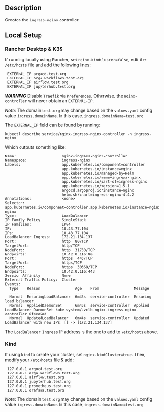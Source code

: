 ## Description
Creates the `ingress-nginx` controller.


## Local Setup

### Rancher Desktop & K3S


If running locally using Rancher, set `nginx.kindCluster=false`, edit the `/etc/hosts` file and add the following lines:

```
 EXTERNAL_IP argocd.test.org
 EXTERNAL_IP argo-workflows.test.org
 EXTERNAL_IP airflow.test.org
 EXTERNAL_IP jupyterhub.test.org
```

***WARNING*** Disable `Traefik` via `Preferences`. Otherwise, the `nginx-controller` will never obtain an `EXTERNAL-IP`.

*Note*: The domain `test.org` may change based on the `values.yaml` config value `ingress.domainName`. In this case, `ingress.domainName=test.org`

The `EXTERNAL_IP` field can be found by running:

```
kubectl describe service/nginx-ingress-nginx-controller -n ingress-nginx
```

Which outputs something like:

```
Name:                     nginx-ingress-nginx-controller
Namespace:                ingress-nginx
Labels:                   app.kubernetes.io/component=controller
                          app.kubernetes.io/instance=nginx
                          app.kubernetes.io/managed-by=Helm
                          app.kubernetes.io/name=ingress-nginx
                          app.kubernetes.io/part-of=ingress-nginx
                          app.kubernetes.io/version=1.5.1
                          argocd.argoproj.io/instance=nginx
                          helm.sh/chart=ingress-nginx-4.4.2
Annotations:              <none>
Selector:                 app.kubernetes.io/component=controller,app.kubernetes.io/instance=nginx,app.kubernetes.io/name=ingress-nginx
Type:                     LoadBalancer
IP Family Policy:         SingleStack
IP Families:              IPv4
IP:                       10.43.77.104
IPs:                      10.43.77.104
LoadBalancer Ingress:     172.21.134.137
Port:                     http  80/TCP
TargetPort:               http/TCP
NodePort:                 http  31750/TCP
Endpoints:                10.42.0.116:80
Port:                     https  443/TCP
TargetPort:               https/TCP
NodePort:                 https  30368/TCP
Endpoints:                10.42.0.116:443
Session Affinity:         None
External Traffic Policy:  Cluster
Events:
  Type    Reason                Age    From                Message
  ----    ------                ----   ----                -------
  Normal  EnsuringLoadBalancer  6m46s  service-controller  Ensuring load balancer
  Normal  AppliedDaemonSet      6m46s  service-controller  Applied LoadBalancer DaemonSet kube-system/svclb-nginx-ingress-nginx-controller-6f4ea5ad
  Normal  UpdatedLoadBalancer   6m44s  service-controller  Updated LoadBalancer with new IPs: [] -> [172.21.134.137]
```

The `LoadBalancer Ingress` IP address is the one to add to `/etc/hosts` above.

### Kind
If using `kind` to create your cluster, set `nginx.kindCluster=true`. Then, modify your `/etc/hosts` file & add:

```
 127.0.0.1 argocd.test.org
 127.0.0.1 argo-workflows.test.org
 127.0.0.1 airflow.test.org
 127.0.0.1 jupyterhub.test.org
 127.0.0.1 prometheus.test.org
 127.0.0.1 grafana.test.org
```

*Note*: The domain `test.org` may change based on the `values.yaml` config value `ingress.domainName`. In this case, `ingress.domainName=test.org`